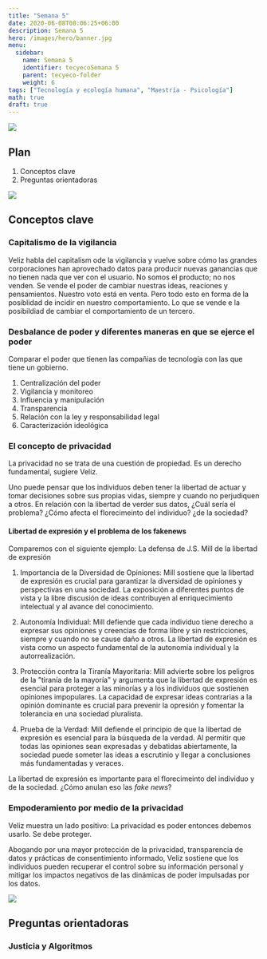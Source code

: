```yaml
---
title: "Semana 5"
date: 2020-06-08T08:06:25+06:00
description: Semana 5
hero: /images/hero/banner.jpg
menu:
  sidebar:
    name: Semana 5
    identifier: tecyecoSemana 5
    parent: tecyeco-folder
    weight: 6
tags: ["Tecnología y ecología humana", "Maestría - Psicología"]
math: true
draft: true
---
```



![](/courses/hfc/_index_files/borde.jpg)

## Plan
1. Conceptos clave
1. Preguntas orientadoras


![](/courses/hfc/_index_files/borde.jpg)



## Conceptos clave


### Capitalismo de la vigilancia

Veliz habla del capitalism ode la vigilancia y vuelve sobre cómo las grandes corporaciones han aprovechado datos para producir nuevas ganancias que no tienen nada que ver con el usuario. No somos el producto; no nos venden. Se vende el poder de cambiar nuestras ideas, reaciones y pensamientos. Nuestro voto está en venta. Pero todo esto en forma de la posiblidad de incidir en nuestro comportamiento. Lo que se vende e la posibildiad de cambiar el comportamiento de un tercero. 


### Desbalance de poder y diferentes maneras en que se ejerce el poder

Comparar el poder que tienen las compañias de tecnología con las que tiene un gobierno. 

1. Centralización del poder
1. Vigilancia y monitoreo
1. Influencia y manipulación
1. Transparencia
1. Relación con la ley y responsabilidad legal
1. Caracterización ideológica


### El concepto de privacidad

La privacidad no se trata de una cuestión de propiedad. Es un derecho fundamental, sugiere Veliz. 

Uno puede pensar que los individuos deben tener la libertad de actuar y tomar decisiones sobre sus propias vidas, siempre y cuando no perjudiquen a otros. En relación con la libertad de verder sus datos, ¿Cuál sería el problema? ¿Cómo afecta el florecimeinto del individuo? ¿de la sociedad? 


#### Libertad de expresión y el problema de los fakenews

Comparemos con el siguiente ejemplo: La defensa de J.S. Mill de la libertad de expresión

1. Importancia de la Diversidad de Opiniones: Mill sostiene que la libertad de expresión es crucial para garantizar la diversidad de opiniones y perspectivas en una sociedad. La exposición a diferentes puntos de vista y la libre discusión de ideas contribuyen al enriquecimiento intelectual y al avance del conocimiento.

2. Autonomía Individual: Mill defiende que cada individuo tiene derecho a expresar sus opiniones y creencias de forma libre y sin restricciones, siempre y cuando no se cause daño a otros. La libertad de expresión es vista como un aspecto fundamental de la autonomía individual y la autorrealización.

3. Protección contra la Tiranía Mayoritaria: Mill advierte sobre los peligros de la "tiranía de la mayoría" y argumenta que la libertad de expresión es esencial para proteger a las minorías y a los individuos que sostienen opiniones impopulares. La capacidad de expresar ideas contrarias a la opinión dominante es crucial para prevenir la opresión y fomentar la tolerancia en una sociedad pluralista.

4. Prueba de la Verdad: Mill defiende el principio de que la libertad de expresión es esencial para la búsqueda de la verdad. Al permitir que todas las opiniones sean expresadas y debatidas abiertamente, la sociedad puede someter las ideas a escrutinio y llegar a conclusiones más fundamentadas y veraces.

La libertad de expresión es importante para el florecimeinto del individuo y de la sociedad. ¿Cómo anulan eso las *fake news*?

### Empoderamiento por medio de la privacidad

Veliz muestra un lado positivo: La privacidad es poder entonces debemos usarlo. Se debe proteger. 

Abogando por una mayor protección de la privacidad, transparencia de datos y prácticas de consentimiento informado, Veliz sostiene que los individuos pueden recuperar el control sobre su información personal y mitigar los impactos negativos de las dinámicas de poder impulsadas por los datos.

![](/courses/hfc/_index_files/borde.jpg)


## Preguntas orientadoras



### Justicia y Algoritmos

